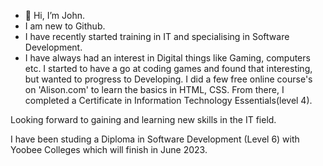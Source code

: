 - 👋 Hi, I’m John.
- I am new to Github.
- I have recently started training in IT and specialising in Software Development.
- I have always had an interest in Digital things like Gaming, computers etc. I started to
have a go at coding games and found that interesting, but wanted to progress to Developing.
I did a few free online course's on 'Alison.com' to learn the basics in HTML, CSS. From there,
I completed a Certificate in Information Technology Essentials(level 4).

Looking forward to gaining and learning new skills in the IT field.

I have been studing a Diploma in Software Development (Level 6) with Yoobee Colleges which will finish in June 2023.
